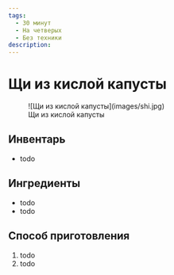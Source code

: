 ```yaml
---
tags:
  - 30 минут
  - На четверых
  - Без техники
description:
---
```

# Щи из кислой капусты

<figure markdown="span">
  ![Щи из кислой капусты](images/shi.jpg)
  <figcaption>Щи из кислой капусты</figcaption>
</figure>

## Инвентарь

- todo

## Ингредиенты

- todo
- todo

## Способ приготовления

1. todo
1. todo